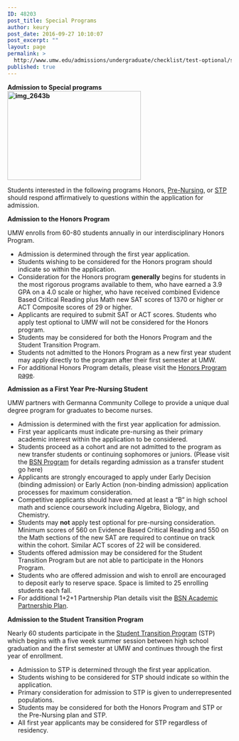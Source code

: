 ```yaml
---
ID: 48203
post_title: Special Programs
author: keury
post_date: 2016-09-27 10:10:07
post_excerpt: ""
layout: page
permalink: >
  http://www.umw.edu/admissions/undergraduate/checklist/test-optional/special-programs/
published: true
---
```

<strong>Admission to Special programs<img class="size-medium wp-image-48204 alignright" src="http://www.umw.edu/admissions/wp-content/uploads/sites/6/2016/09/IMG_2643b-300x200.jpg" alt="img_2643b" width="300" height="200" /></strong>

Students interested in the following programs Honors, <a href="#Pre-Nursing">Pre-Nursing</a>, or <a href="#STP">STP</a> should respond affirmatively to questions within the application for admission.

<strong>Admission to the Honors Program</strong>

UMW enrolls from 60-80 students annually in our interdisciplinary Honors Program.
<ul>
 	<li>Admission is determined through the first year application.</li>
 	<li>Students wishing to be considered for the Honors program should indicate so within the application.</li>
 	<li>Consideration for the Honors program <strong>generally</strong> begins for students in the most rigorous programs available to them, who have earned a 3.9 GPA on a 4.0 scale or higher, who have received combined Evidence Based Critical Reading plus Math new SAT scores of 1370 or higher or ACT Composite scores of 29 or higher.</li>
 	<li>Applicants are required to submit SAT or ACT scores. Students who apply test optional to UMW will not be considered for the Honors program.</li>
 	<li>Students may be considered for both the Honors Program and the Student Transition Program.</li>
 	<li>Students not admitted to the Honors Program as a new first year student may apply directly to the program after their first semester at UMW.</li>
 	<li>For additional Honors Program details, please visit the <a href="http://academics.umw.edu/honorsprogram/">Honors Program page</a>.</li>
</ul>
<a name="Pre-Nursing"></a><strong>Admission as a First Year Pre-Nursing Student</strong>

UMW partners with Germanna Community College to provide a unique dual degree program for graduates to become nurses.
<ul>
 	<li>Admission is determined with the first year application for admission.</li>
 	<li>First year applicants must indicate pre-nursing as their primary academic interest within the application to be considered.</li>
 	<li>Students proceed as a cohort and are not admitted to the program as new transfer students or continuing sophomores or juniors. (Please visit the <a href="http://www.umw.edu/admissions/adult/bsn/">BSN Program</a> for details regarding admission as a transfer student go here)</li>
 	<li>Applicants are strongly encouraged to apply under Early Decision (binding admission) or Early Action (non-binding admission) application processes for maximum consideration.</li>
 	<li>Competitive applicants should have earned at least a “B” in high school math and science coursework including Algebra, Biology, and Chemistry.</li>
 	<li>Students may <strong>not</strong> apply test optional for pre-nursing consideration. Minimum scores of 560 on Evidence Based Critical Reading and 550 on the Math sections of the new SAT are required to continue on track within the cohort. Similar ACT scores of 22 will be considered.</li>
 	<li>Students offered admission may be considered for the Student Transition Program but are not able to participate in the Honors Program.</li>
 	<li>Students who are offered admission and wish to enroll are encouraged to deposit early to reserve space. Space is limited to 25 enrolling students each fall.</li>
 	<li>For additional 1+2+1 Partnership Plan details visit the <a href="http://www.umw.edu/admissions/adult/bsn/app/">BSN Academic Partnership Plan</a>.</li>
</ul>
<a name="STP"></a><strong>Admission to the Student Transition Program</strong>

Nearly 60 students participate in the <a href="http://diversity.umw.edu/stp/">Student Transition Program</a> (STP) which begins with a five week summer session between high school graduation and the first semester at UMW and continues through the first year of enrollment.
<ul>
 	<li>Admission to STP is determined through the first year application.</li>
 	<li>Students wishing to be considered for STP should indicate so within the application.</li>
 	<li>Primary consideration for admission to STP is given to underrepresented populations.</li>
 	<li>Students may be considered for both the Honors Program and STP or the Pre-Nursing plan and STP.</li>
 	<li>All first year applicants may be considered for STP regardless of residency.</li>
</ul>
